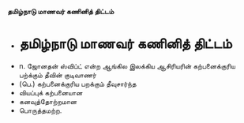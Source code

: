 **தமிழ்நாடு மாணவர் கணினித் திட்டம்**
- # தமிழ்நாடு மாணவர் கணினித் திட்டம்
- n. ஜோனதன் ஸ்விப்ட் என்ற ஆங்கில இலக்கிய ஆசிரியரின் கற்பனைக்குரிய பற்க்கும் தீவின் குடிவாணர்
- (பெ.) கற்பனைக்குரிய பறக்கும் தீவுசார்ந்த
- வியப்புக் கற்பனையான
- கனவுத்தோற்றமான
- பொருத்தமற்ற.

